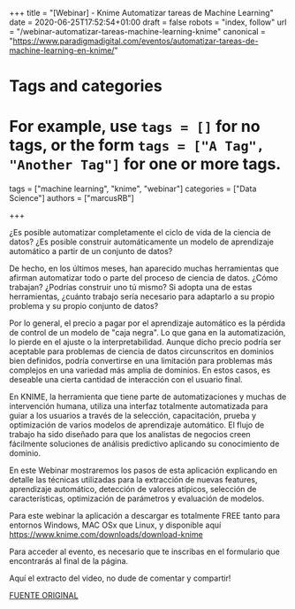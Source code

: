 +++
title = "[Webinar] - Knime Automatizar tareas de Machine Learning"
date = 2020-06-25T17:52:54+01:00
draft = false
robots = "index, follow"
url = "/webinar-automatizar-tareas-machine-learning-knime"
canonical = "https://www.paradigmadigital.com/eventos/automatizar-tareas-de-machine-learning-en-knime/"

# Tags and categories
# For example, use `tags = []` for no tags, or the form `tags = ["A Tag", "Another Tag"]` for one or more tags.
tags = ["machine learning", "knime", "webinar"]
categories = ["Data Science"]
authors = ["marcusRB"]

+++

¿Es posible automatizar completamente el ciclo de vida de la ciencia de datos? ¿Es posible construir automáticamente un modelo de aprendizaje automático a partir de un conjunto de datos?

De hecho, en los últimos meses, han aparecido muchas herramientas que afirman automatizar todo o parte del proceso de ciencia de datos. ¿Cómo trabajan? ¿Podrías construir uno tú mismo? Si adopta una de estas herramientas, ¿cuánto trabajo sería necesario para adaptarlo a su propio problema y su propio conjunto de datos?

Por lo general, el precio a pagar por el aprendizaje automático es la pérdida de control de un modelo de "caja negra". Lo que gana en la automatización, lo pierde en el ajuste o la interpretabilidad. Aunque dicho precio podría ser aceptable para problemas de ciencia de datos circunscritos en dominios bien definidos, podría convertirse en una limitación para problemas más complejos en una variedad más amplia de dominios. En estos casos, es deseable una cierta cantidad de interacción con el usuario final.

En KNIME, la herramienta que tiene parte de automatizaciones y muchas de intervención humana, utiliza una interfaz totalmente automatizada para guiar a los usuarios a través de la selección, capacitación, prueba y optimización de varios modelos de aprendizaje automático. El flujo de trabajo ha sido diseñado para que los analistas de negocios creen fácilmente soluciones de análisis predictivo aplicando su conocimiento de dominio.

En este Webinar mostraremos los pasos de esta aplicación explicando en detalle las técnicas utilizadas para la extracción de nuevas features, aprendizaje automático, detección de valores atípicos, selección de características, optimización de parámetros y evaluación de modelos.

Para este webinar la aplicación a descargar es totalmente FREE tanto para entornos Windows, MAC OSx que Linux, y disponible aquí https://www.knime.com/downloads/download-knime

Para acceder al evento, es necesario que te inscribas en el formulario que encontrarás al final de la página.

Aquí el extracto del video, no dude de comentar y compartir!

[FUENTE ORIGINAL](https://www.paradigmadigital.com/eventos/automatizar-tareas-de-machine-learning-en-knime/)




